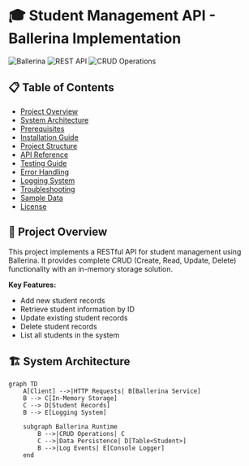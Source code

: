 # 🎓 Student Management API - Ballerina Implementation

![Ballerina](https://img.shields.io/badge/Ballerina-2201.7%2B-blue)
![REST API](https://img.shields.io/badge/API-RESTful-green)
![CRUD Operations](https://img.shields.io/badge/Operations-CRUD-success)

## 📋 Table of Contents
- [Project Overview](#project-overview)
- [System Architecture](#system-architecture)
- [Prerequisites](#prerequisites)
- [Installation Guide](#installation-guide)
- [Project Structure](#project-structure)
- [API Reference](#api-reference)
- [Testing Guide](#testing-guide)
- [Error Handling](#error-handling)
- [Logging System](#logging-system)
- [Troubleshooting](#troubleshooting)
- [Sample Data](#sample-data)
- [License](#license)

## 🏁 Project Overview
This project implements a RESTful API for student management using Ballerina. It provides complete CRUD (Create, Read, Update, Delete) functionality with an in-memory storage solution.

**Key Features:**
- Add new student records
- Retrieve student information by ID
- Update existing student records
- Delete student records
- List all students in the system

## 🏗 System Architecture
```mermaid
graph TD
    A[Client] -->|HTTP Requests| B[Ballerina Service]
    B --> C[In-Memory Storage]
    C --> D[Student Records]
    B --> E[Logging System]
    
    subgraph Ballerina Runtime
        B -->|CRUD Operations| C
        C -->|Data Persistence| D[Table<Student>]
        B -->|Log Events| E[Console Logger]
    end


